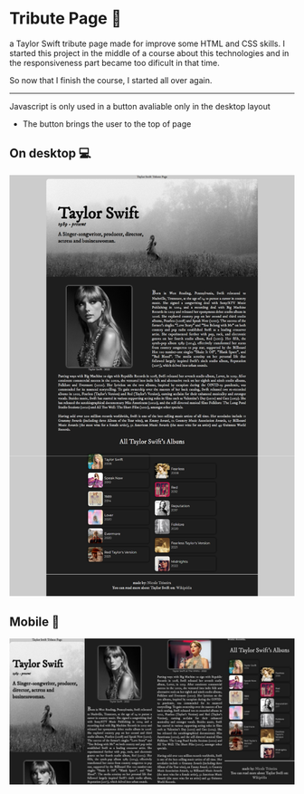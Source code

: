 # Tribute Page :page_facing_up:

a Taylor Swift tribute page made for improve some HTML and CSS skills. I started this project in the middle of a course about this technologies and in the responsiveness part became too dificult in that time.

So now that I finish the course, I started all over again.

---

Javascript is only used in a button avaliable only in the desktop layout

- The button brings the user to the top of page

## On desktop :computer:

![desktop](./assets/images/pifcflip-1666927963224.png)

## Mobile :iphone:

![mobile](./assets/images/Apresenta%C3%A7%C3%A3o1.jpg)
